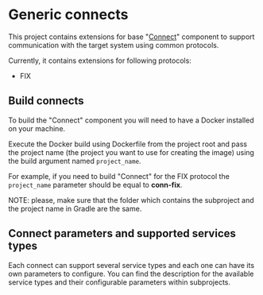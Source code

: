 # Generic connects

This project contains extensions for base "[Connect](https://github.com/th2-net/th2-conn)" component
to support communication with the target system using common protocols.

Currently, it contains extensions for following protocols:
+ FIX

## Build connects

To build the "Connect" component you will need to have a Docker installed on your machine.

Execute the Docker build using Dockerfile from the project root and pass the project name
(the project you want to use for creating the image) using the build argument named `project_name`.

For example, if you need to build "Connect" for the FIX protocol the `project_name` parameter should be equal to **conn-fix**.

NOTE: please, make sure that the folder which contains the subproject and the project name in Gradle are the same.

## Connect parameters and supported services types
Each connect can support several service types and each one can have its own parameters to configure.
You can find the description for the available service types and their configurable parameters within subprojects.